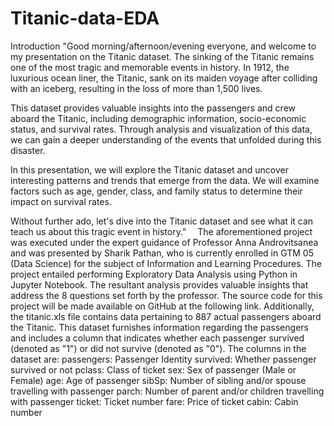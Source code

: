 # Titanic-data-EDA
Introduction
"Good morning/afternoon/evening everyone, and welcome to my presentation on the Titanic dataset. The sinking of the Titanic remains one of the most tragic and memorable events in history. In 1912, the luxurious ocean liner, the Titanic, sank on its maiden voyage after colliding with an iceberg, resulting in the loss of more than 1,500 lives.

This dataset provides valuable insights into the passengers and crew aboard the Titanic, including demographic information, socio-economic status, and survival rates. Through analysis and visualization of this data, we can gain a deeper understanding of the events that unfolded during this disaster.

In this presentation, we will explore the Titanic dataset and uncover interesting patterns and trends that emerge from the data. We will examine factors such as age, gender, class, and family status to determine their impact on survival rates.

Without further ado, let's dive into the Titanic dataset and see what it can teach us about this tragic event in history." 
The aforementioned project was executed under the expert guidance of Professor Anna Androvitsanea and was presented by Sharik Pathan, who is currently enrolled in GTM 05 (Data Science) for the subject of Information and Learning Procedures. The project entailed performing Exploratory Data Analysis using Python in Jupyter Notebook. The resultant analysis provides valuable insights that address the 8 questions set forth by the professor. The source code for this project will be made available on GitHub at the following link. Additionally, the titanic.xls file contains data pertaining to 887 actual passengers aboard the Titanic. This dataset furnishes information regarding the passengers and includes a column that indicates whether each passenger survived (denoted as "1") or did not survive (denoted as "0").
The columns in the dataset are:
passengers: Passenger Identity
survived: Whether passenger survived or not
pclass: Class of ticket
sex: Sex of passenger (Male or Female)
age: Age of passenger
sibSp: Number of sibling and/or spouse travelling with passenger
parch: Number of parent and/or children travelling with passenger
ticket: Ticket number
fare: Price of ticket
cabin: Cabin number

